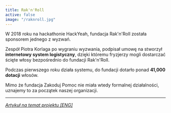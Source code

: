 ```yaml
---
title: Rak'n'Roll
active: false
image: "/raknroll.jpg"
---
```


W 2018 roku na hackathonie HackYeah, fundacja Rak'n'Roll została sponsorem jednego z wyzwań.

Zespół Piotra Korlaga po wygraniu wyzwania, podpisał umowę na stworzył **internetowy system logistyczny**, dzięki któremu fryzjerzy mogli dostarczać ścięte włosy bezpośrednio do fundacji Rak'n'Roll.

Podczas pierwszego roku działa systemu, do fundacji dotarło ponad **41,000 dotacji** włosów.

Mimo że fundacja Zakoduj Pomoc nie miała wtedy formalnej działalności, uznajemy to za początek naszej organizacji.

---

[_Artykuł na temat projektu [ENG]_](https://www.pw.edu.pl/engpw/News/WUT-graduate-with-success-at-HackYeah2)
